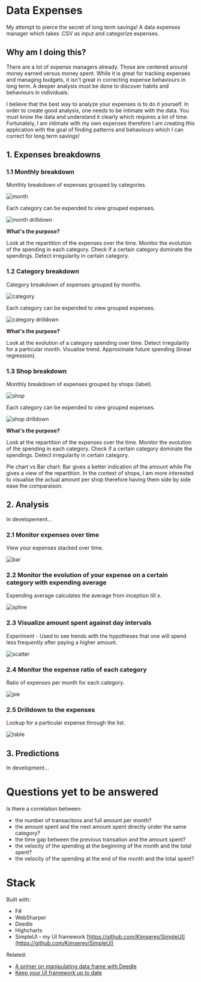 # Data Expenses

My attempt to pierce the secret of long term savings! 
A data expenses manager which takes .CSV as input and categorize expenses.

## Why am I doing this?

There are a lot of expense managers already.
Those are centered around money earned versus money spent.
While it is great for tracking expenses and managing budgets, it isn't great in correcting expense behaviours in long term.
A deeper analysis must be done to discover habits and behaviours in individuals.

I believe that the best way to analyze your expenses is to do it yourself.
In order to create good analysis, one needs to be intimate with the data.
You must know the data and understand it clearly which requires a lot of time.
Fortunately, I am intimate with my own expenses therefore I am creating this application with the goal of finding patterns and behaviours which I can correct for long term savings!

## 1. Expenses breakdowns

### 1.1 Monthly breakdown

Monthly breakdown of expenses grouped by categories.

![month](https://raw.githubusercontent.com/Kimserey/DataExpenses/master/img/month.png)

Each category can be expended to view grouped expenses.

![month drilldown](https://raw.githubusercontent.com/Kimserey/DataExpenses/master/img/month_dd.png)

__What's the purpose?__

Look at the repartition of the expenses over the time.
Monitor the evolution of the spending in each category.
Check if a certain category dominate the spendings.
Detect irregularity in certain category.

### 1.2 Category breakdown

Category breakdown of expenses grouped by months.

![category](https://raw.githubusercontent.com/Kimserey/DataExpenses/master/img/category.png)

Each category can be expended to view grouped expenses.

![category drilldown](https://raw.githubusercontent.com/Kimserey/DataExpenses/master/img/category_dd.png)

__What's the purpose?__

Look at the evolution of a category spending over time.
Detect irregularity for a particular month.
Visualise trend.
Approximate future spending (linear regression).

### 1.3 Shop breakdown

Monthly breakdown of expenses grouped by shops (label).

![shop](https://raw.githubusercontent.com/Kimserey/DataExpenses/master/img/shop.png)

Each category can be expended to view grouped expenses.

![shop drilldown](https://raw.githubusercontent.com/Kimserey/DataExpenses/master/img/shop_dd.png)

__What's the purpose?__

Look at the repartition of the expenses over the time.
Monitor the evolution of the spending in each category.
Check if a certain category dominate the spendings.
Detect irregularity in certain category.

Pie chart vs Bar chart: Bar gives a better indication of the amount while Pie gives a view of the repartition. 
In the context of shops, I am more interested to visualise the actual amount per shop therefore having them side by side ease the comparaison.

## 2. Analysis

In developement...

### 2.1 Monitor expenses over time

View your expenses stacked over time.

![bar](https://raw.githubusercontent.com/Kimserey/DataExpenses/master/img/bar.png)

### 2.2 Monitor the evolution of your expense on a certain category with expending average

Expending average calculates the average from inception till x.

![spline](https://raw.githubusercontent.com/Kimserey/DataExpenses/master/img/spline.png)

### 2.3 Visualize amount spent against day intervals

_Experiment -_ Used to see trends with the hypotheses that one will spend less frequently after paying a higher amount.

![scatter](https://raw.githubusercontent.com/Kimserey/DataExpenses/master/img/scatter.png)

### 2.4 Monitor the expense ratio of each category

Ratio of expenses per month for each category.

![pie](https://raw.githubusercontent.com/Kimserey/DataExpenses/master/img/pie.png)

### 2.5 Drilldown to the expenses

Lookup for a particular expense through the list.

![table](https://raw.githubusercontent.com/Kimserey/DataExpenses/master/img/table.png)

## 3. Predictions

In development...


# Questions yet to be answered

Is there a correlation between:
 
 - the number of transacitons and full amount per month?
 - the amount spent and the next amount spent directly under the same category?
 - the time gap between the previous transation and the amount spent?
 - the velocity of the spending at the beginning of the month and the total spent?
 - the velocity of the spending at the end of the month and the total spent?

# Stack

Built with:
 - F#
 - WebSharper
 - Deedle
 - Highcharts
 - SimpleUI - my UI framework [https://github.com/Kimserey/SimpleUI](https://github.com/Kimserey/SimpleUI)

Related:
 - [A primer on manipulating data frame with Deedle](https://kimsereyblog.blogspot.co.uk/2016/04/a-primer-on-manipulating-data-frame.html)
 - [Keep your UI framework up to date](https://kimsereyblog.blogspot.co.uk/2016/06/keep-your-ui-framework-up-to-date-for.html)
